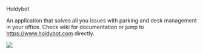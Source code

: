 Holdybot

  An application that solves all you issues with parking and desk management in your office.
  Check wiki for documentation or jump to https://www.holdybot.com directly.

![](https://github.com/holdybot/holdybot/raw/master/img/screen.png)